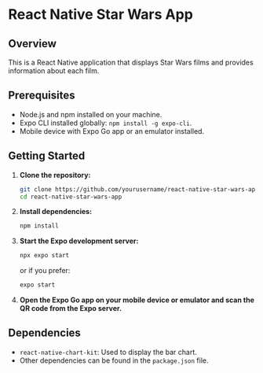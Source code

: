 # React Native Star Wars App

## Overview

This is a React Native application that displays Star Wars films and provides information about each film.

## Prerequisites

- Node.js and npm installed on your machine.
- Expo CLI installed globally: `npm install -g expo-cli`.
- Mobile device with Expo Go app or an emulator installed.

## Getting Started

1. **Clone the repository:**

   ```bash
   git clone https://github.com/yourusername/react-native-star-wars-app.git
   cd react-native-star-wars-app
   ```

2. **Install dependencies:**

   ```bash
   npm install
   ```

3. **Start the Expo development server:**

   ```bash
   npx expo start
   ```

   or if you prefer:

   ```bash
   expo start
   ```

4. **Open the Expo Go app on your mobile device or emulator and scan the QR code from the Expo server.**

  
## Dependencies

- `react-native-chart-kit`: Used to display the bar chart.
- Other dependencies can be found in the `package.json` file.

